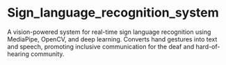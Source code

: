 # Sign_language_recognition_system
A vision-powered system for real-time sign language recognition using MediaPipe, OpenCV, and deep learning. Converts hand gestures into text and speech, promoting inclusive communication for the deaf and hard-of-hearing community.
